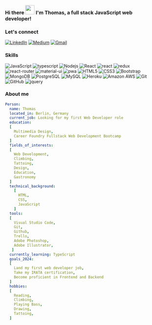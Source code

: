 ### Hi there <img src="https://raw.githubusercontent.com/MartinHeinz/MartinHeinz/master/wave.gif" width="30px"> I'm Thomas, a full stack JavaScript web developer!


### Let's connect

[![LinkedIn](https://img.shields.io/badge/linkedin-%230077B5.svg?style=for-the-badge&logo=linkedin&logoColor=white)](https://www.linkedin.com/in/thom-prayon)
[![Medium](https://img.shields.io/badge/Medium-12100E?style=for-the-badge&logo=medium&logoColor=white)](https://medium.com/@tomprayon)
[![Gmail](https://img.shields.io/badge/Gmail-D14836?style=for-the-badge&logo=gmail&logoColor=white)](mailto:tomprayon@gmail.com)

### Skills

![JavaScript](https://img.shields.io/badge/-JavaScript-black?style=flat-square&logo=javascript)
![typescript](https://img.shields.io/badge/TypeScript-3178C6?style=flat-square&logo=typescript&logoColor=white)
![Nodejs](https://img.shields.io/badge/-Nodejs-black?style=flat-square&logo=Node.js)
![React](https://img.shields.io/badge/-React-black?style=flat-square&logo=react)
![react](https://img.shields.io/badge/React-20232A?style=flat-square&logo=react&logoColor=61DAFB)
![redux](https://img.shields.io/badge/Redux-593D88?style=flat-square&logo=redux&logoColor=white)
![react-router](https://img.shields.io/badge/React_Router-CA4245?style=flat-square&logo=react-router&logoColor=white)
![material-ui](https://img.shields.io/badge/Material_UI-0081CB?style=flat-square&logo=mui&logoColor=white)
![pwa](https://img.shields.io/badge/Progressive_Web_App-4285F4?style=flat-square&logo=googlechrome&logoColor=white)
![HTML5](https://img.shields.io/badge/-HTML5-E34F26?style=flat-square&logo=html5&logoColor=white)
![CSS3](https://img.shields.io/badge/-CSS3-1572B6?style=flat-square&logo=css3)
![Bootstrap](https://img.shields.io/badge/-Bootstrap-563D7C?style=flat-square&logo=bootstrap)
![MongoDB](https://img.shields.io/badge/-MongoDB-black?style=flat-square&logo=mongodb)
![PostgreSQL](https://img.shields.io/badge/-PostgreSQL-336791?style=flat-square&logo=postgresql)
![MySQL](https://img.shields.io/badge/-MySQL-black?style=flat-square&logo=mysql)
![Heroku](https://img.shields.io/badge/-Heroku-430098?style=flat-square&logo=heroku)
![Amazon AWS](https://img.shields.io/badge/Amazon%20AWS-232F3E?style=flat-square&logo=amazon-aws)
![Git](https://img.shields.io/badge/-Git-black?style=flat-square&logo=git)
![GitHub](https://img.shields.io/badge/-GitHub-181717?style=flat-square&logo=github)
![jquery](https://img.shields.io/badge/jQuery-0769AD?style=flat-square&logo=jquery&logoColor=white)

### About me
```yaml
Person:
  name: Thomas
  located_in: Berlin, Germany
  current_job: Looking for my first Web Developer role
  education:
  [
    Multimedia Design,
    Career Foundry Fullstack Web Development Bootcamp
  ]
  fields_of_interests:
  [
    Web Development,
    Climbing,
    Tattoing,
    Design,
    Education,
    Gastronomy
  ]
  technical_background:
    [
      HTML,
      CSS,
      JavaScript
    ]
  tools:
  [
    Visual Studio Code,
    Git,
    Github,
    Trello,
    Adobe Photoshop,
    Adobe Illustrator,
   ]
  currently_learning: TypeScript
  goals_2024:
  [
    Land my first web developer job,
    Take my IRATA certification,
    Become proficient in Frontend and Backend
  ]
  hobbies:
  [
    Reading,
    Climbing,
    Playing Bass,
    Drawing,
    Tattoing,
  ]
```

<!--
**tompra/tompra** is a ✨ _special_ ✨ repository because its `README.md` (this file) appears on your GitHub profile.

Here are some ideas to get you started:

- 🔭 I’m currently working on ...
- 🌱 I’m currently learning ...
- 👯 I’m looking to collaborate on ...
- 🤔 I’m looking for help with ...
- 💬 Ask me about ...
- 📫 How to reach me: ...
- 😄 Pronouns: ...
- ⚡ Fun fact: ...
-->
